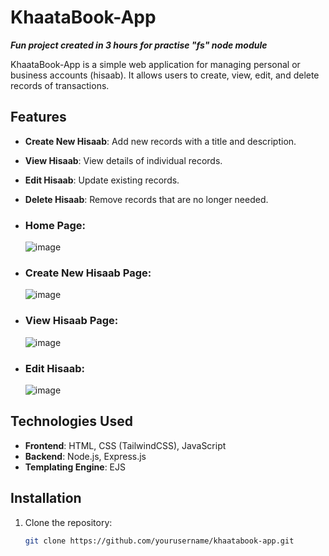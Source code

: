 # KhaataBook-App
***Fun project created in **3 hours** for practise "fs" node module***

KhaataBook-App is a simple web application for managing personal or business accounts (hisaab). It allows users to create, view, edit, and delete records of transactions.

## Features

- **Create New Hisaab**: Add new records with a title and description.
- **View Hisaab**: View details of individual records.
- **Edit Hisaab**: Update existing records.
- **Delete Hisaab**: Remove records that are no longer needed.

- ### Home Page:
  ![image](https://github.com/user-attachments/assets/d1eee255-803f-494d-bd3b-93c636a7f49d)
- ### Create New Hisaab Page:
  ![image](https://github.com/user-attachments/assets/e9034208-4130-4343-9184-279406c8c2db)
- ### View Hisaab Page:
  ![image](https://github.com/user-attachments/assets/d903534f-333d-4340-b989-74e1b65ede9a)
- ### Edit Hisaab:
  ![image](https://github.com/user-attachments/assets/d3366e45-134f-4669-bed4-56cb597033c9)





## Technologies Used

- **Frontend**: HTML, CSS (TailwindCSS), JavaScript
- **Backend**: Node.js, Express.js
- **Templating Engine**: EJS

## Installation

1. Clone the repository:
   ```sh
   git clone https://github.com/yourusername/khaatabook-app.git
